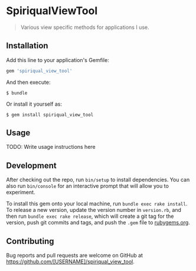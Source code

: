 # SpiriqualViewTool

> Various view specific methods for applications I use.

## Installation

Add this line to your application's Gemfile:

```ruby
gem 'spiriqual_view_tool'
```

And then execute:

    $ bundle

Or install it yourself as:

    $ gem install spiriqual_view_tool

## Usage

TODO: Write usage instructions here

## Development

After checking out the repo, run `bin/setup` to install dependencies. You can also run `bin/console` for an interactive prompt that will allow you to experiment.

To install this gem onto your local machine, run `bundle exec rake install`. To release a new version, update the version number in `version.rb`, and then run `bundle exec rake release`, which will create a git tag for the version, push git commits and tags, and push the `.gem` file to [rubygems.org](https://rubygems.org).

## Contributing

Bug reports and pull requests are welcome on GitHub at https://github.com/[USERNAME]/spiriqual_view_tool.

